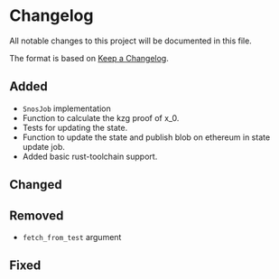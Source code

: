 # Changelog

All notable changes to this project will be documented in this file.

The format is based on [Keep a Changelog](https://keepachangelog.com/en/1.1.0/).

## Added

- `SnosJob` implementation
- Function to calculate the kzg proof of x_0.
- Tests for updating the state.
- Function to update the state and publish blob on ethereum in state update job.
- Added basic rust-toolchain support.

## Changed

## Removed

- `fetch_from_test` argument

## Fixed
